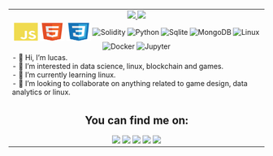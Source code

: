 <table align="center">
  <tr>
    <td align="center">
      <a href="https://github.com/luc457x">
      <img height="180em" src="https://github-readme-stats.vercel.app/api?username=luc457x&show_icons=true&theme=chartreuse-dark&include_all_commits=true&count_private=true" />
      <img height="180em" src="https://github-readme-stats.vercel.app/api/top-langs/?username=luc457x&layout=compact&langs_count=6&theme=chartreuse-dark&card_width=400px" />
      </a>
    </td>
  </tr>
  <tr>
    <td align="center">
      <img align="center" alt="Js" height="36" width="48" src="https://raw.githubusercontent.com/devicons/devicon/master/icons/javascript/javascript-plain.svg" />
      <img align="center" alt="HTML" height="36" width="48" src="https://raw.githubusercontent.com/devicons/devicon/master/icons/html5/html5-original.svg" />
      <img align="center" alt="CSS" height="36" width="48" src="https://raw.githubusercontent.com/devicons/devicon/master/icons/css3/css3-original.svg" />
      <img align="center" alt="Solidity" height="36" width="48" src="https://cdn.jsdelivr.net/gh/devicons/devicon/icons/solidity/solidity-original.svg" />
      <img align="center" alt="Python" height="36" width="48" src="https://cdn.jsdelivr.net/gh/devicons/devicon/icons/python/python-original.svg" />
      <img align="center" alt="Sqlite" height="36" width="48" src="https://cdn.jsdelivr.net/gh/devicons/devicon/icons/sqlite/sqlite-original.svg" />
      <img align="center" alt="MongoDB" height="36" width="48" src="https://cdn.jsdelivr.net/gh/devicons/devicon/icons/mongodb/mongodb-original.svg" />
      <img align="center" alt="Linux" height="36" width="48" src="https://cdn.jsdelivr.net/gh/devicons/devicon/icons/linux/linux-original.svg" />
      <img align="center" alt="Docker" height="36" width="48" src="https://cdn.jsdelivr.net/gh/devicons/devicon/icons/docker/docker-original.svg" />
      <img align="center" alt="Jupyter" height="36" width="48" src="https://cdn.jsdelivr.net/gh/devicons/devicon/icons/jupyter/jupyter-original-wordmark.svg" />
    </td>
  </tr>
  <tr>
    <td align="left">
      - 👋 Hi, I’m lucas.<br />
      - 👀 I’m interested in data science, linux, blockchain and games.<br />
      - 🌱 I’m currently learning linux.<br />
      - 💞️ I’m looking to collaborate on anything related to game design, data analytics or linux.
    </td>
  </tr>
  <tr>
    <td align="center">
      <h2>You can find me on:</h2>
      <a href="https://www.linkedin.com/in/lucas-de-paula-teixeira-24148a177/" target="_blank"><img src="https://img.shields.io/badge/-LinkedIn-%230077B5?style=for-the-badge&logo=linkedin&logoColor=white" target="_blank"></a>
      <a href = "mailto:contato@lucas7x.win"><img src="https://img.shields.io/badge/-Gmail-%23333?style=for-the-badge&logo=gmail&logoColor=white" target="_blank"></a>
      <a href="https://discord.gg/eYHSWywsQr" target="_blank"><img src="https://img.shields.io/badge/Discord-7289DA?style=for-the-badge&logo=discord&logoColor=white" target="_blank"></a>
      <a href="https://instagram.com/1uc457x/" target="_blank"><img src="https://img.shields.io/badge/-Instagram-%23E4405F?style=for-the-badge&logo=instagram&logoColor=white" target="_blank"></a> 
      <a href="https://www.youtube.com/@lucasteixeira6936" target="_blank"><img src="https://img.shields.io/badge/YouTube-FF0000?style=for-the-badge&logo=youtube&logoColor=white" target="_blank"></a>
    </td>
  </tr>
</table>

<!---
luc457x/luc457x is a ✨ special ✨ repository because its `README.md` (this file) appears on your GitHub profile.
You can click the Preview link to take a look at your changes.
--->
